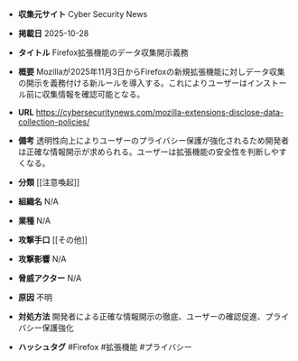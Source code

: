 - **収集元サイト**
Cyber Security News

- **掲載日**
2025-10-28

- **タイトル**
Firefox拡張機能のデータ収集開示義務

- **概要**
Mozillaが2025年11月3日からFirefoxの新規拡張機能に対しデータ収集の開示を義務付ける新ルールを導入する。これによりユーザーはインストール前に収集情報を確認可能となる。

- **URL**
https://cybersecuritynews.com/mozilla-extensions-disclose-data-collection-policies/

- **備考**
透明性向上によりユーザーのプライバシー保護が強化されるため開発者は正確な情報開示が求められる。ユーザーは拡張機能の安全性を判断しやすくなる。

- **分類**
[[注意喚起]]

- **組織名**
N/A

- **業種**
N/A

- **攻撃手口**
[[その他]]

- **攻撃影響**
N/A

- **脅威アクター**
N/A

- **原因**
不明

- **対処方法**
開発者による正確な情報開示の徹底、ユーザーの確認促進、プライバシー保護強化

- **ハッシュタグ**
#Firefox #拡張機能 #プライバシー
